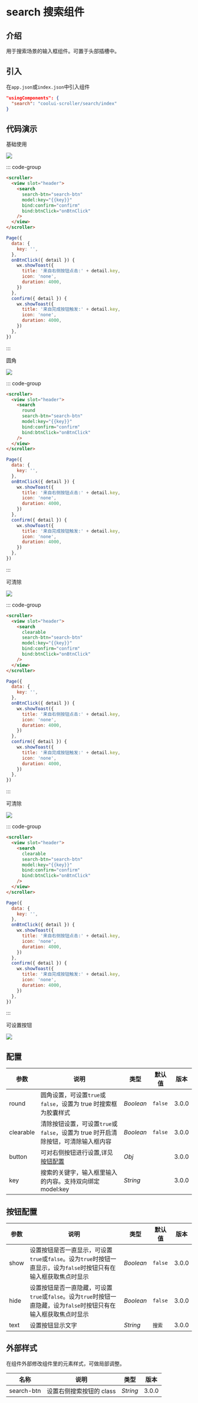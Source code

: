 # search 搜索组件

## 介绍

用于搜索场景的输入框组件。可置于头部插槽中。

## 引入

在`app.json`或`index.json`中引入组件

```json
"usingComponents": {
  "search": "coolui-scroller/search/index"
}
```

## 代码演示

基础使用

<img src="/images/search_base.gif"  />

::: code-group

```html [index.wxml]
<scroller>
  <view slot="header">
    <search
      search-btn="search-btn"
      model:key="{{key}}"
      bind:confirm="confirm"
      bind:btnClick="onBtnClick"
    />
  </view>
</scroller>
```

```js [index.js]
Page({
  data: {
    key: '',
  },
  onBtnClick({ detail }) {
    wx.showToast({
      title: '来自右侧按钮点击:' + detail.key,
      icon: 'none',
      duration: 4000,
    })
  },
  confirm({ detail }) {
    wx.showToast({
      title: '来自完成按钮触发:' + detail.key,
      icon: 'none',
      duration: 4000,
    })
  },
})
```

:::

圆角

<img src="/images/search_yj.jpg" />

::: code-group

```html [index.wxml]
<scroller>
  <view slot="header">
    <search
      round
      search-btn="search-btn"
      model:key="{{key}}"
      bind:confirm="confirm"
      bind:btnClick="onBtnClick"
    />
  </view>
</scroller>
```

```js [index.js]
Page({
  data: {
    key: '',
  },
  onBtnClick({ detail }) {
    wx.showToast({
      title: '来自右侧按钮点击:' + detail.key,
      icon: 'none',
      duration: 4000,
    })
  },
  confirm({ detail }) {
    wx.showToast({
      title: '来自完成按钮触发:' + detail.key,
      icon: 'none',
      duration: 4000,
    })
  },
})
```

:::

可清除

<img src="/images/search_clearable.gif" />

::: code-group

```html [index.wxml]
<scroller>
  <view slot="header">
    <search
      clearable
      search-btn="search-btn"
      model:key="{{key}}"
      bind:confirm="confirm"
      bind:btnClick="onBtnClick"
    />
  </view>
</scroller>
```

```js [index.js]
Page({
  data: {
    key: '',
  },
  onBtnClick({ detail }) {
    wx.showToast({
      title: '来自右侧按钮点击:' + detail.key,
      icon: 'none',
      duration: 4000,
    })
  },
  confirm({ detail }) {
    wx.showToast({
      title: '来自完成按钮触发:' + detail.key,
      icon: 'none',
      duration: 4000,
    })
  },
})
```

:::

可清除

<img src="/images/search_clearable.gif" />

::: code-group

```html [index.wxml]
<scroller>
  <view slot="header">
    <search
      clearable
      search-btn="search-btn"
      model:key="{{key}}"
      bind:confirm="confirm"
      bind:btnClick="onBtnClick"
    />
  </view>
</scroller>
```

```js [index.js]
Page({
  data: {
    key: '',
  },
  onBtnClick({ detail }) {
    wx.showToast({
      title: '来自右侧按钮点击:' + detail.key,
      icon: 'none',
      duration: 4000,
    })
  },
  confirm({ detail }) {
    wx.showToast({
      title: '来自完成按钮触发:' + detail.key,
      icon: 'none',
      duration: 4000,
    })
  },
})
```

:::

可设置按钮

<img src="/images/search.jpg" />

## 配置

| 参数      | 说明                                                                              | 类型      | 默认值  | 版本  |
| --------- | --------------------------------------------------------------------------------- | --------- | ------- | ----- |
| round     | 圆角设置，可设置`true`或`false`，设置为 true 时搜索框为胶囊样式                   | _Boolean_ | `false` | 3.0.0 |
| clearable | 清除按钮设置，可设置`true`或`false`，设置为 true 时开启清除按钮，可清除输入框内容 | _Boolean_ | `false` | 3.0.0 |
| button    | 可对右侧按钮进行设置,详见<a href="#按钮配置">按钮配置</a>                         | _Obj_     |         | 3.0.0 |
| key       | 搜索的关键字，输入框里输入的内容。支持双向绑定 model:key                          | _String_  |         | 3.0.0 |

## 按钮配置

| 参数 | 说明                                                                                                               | 类型      | 默认值  | 版本  |
| ---- | ------------------------------------------------------------------------------------------------------------------ | --------- | ------- | ----- |
| show | 设置按钮是否一直显示，可设置`true`或`false`。设为`true`时按钮一直显示，设为`false`时按钮只有在输入框获取焦点时显示 | _Boolean_ | `false` | 3.0.0 |
| hide | 设置按钮是否一直隐藏，可设置`true`或`false`。设为`true`时按钮一直隐藏，设为`false`时按钮只有在输入框获取焦点时显示 | _Boolean_ | `false` | 3.0.0 |
| text | 设置按钮显示文字                                                                                                   | _String_  | `搜索`  | 3.0.0 |

## 外部样式

在组件外部修改组件里的元素样式，可做局部调整。

| 名称       | 说明                     | 类型     | 版本  |
| ---------- | ------------------------ | -------- | ----- |
| search-btn | 设置右侧搜索按钮的 class | _String_ | 3.0.0 |
